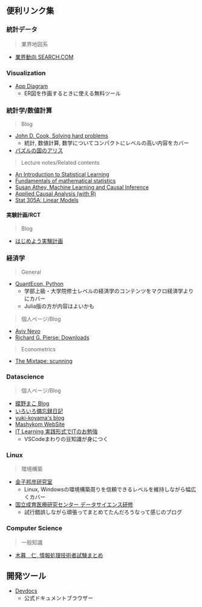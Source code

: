 ## 便利リンク集
### 統計データ

> 業界地図系

- [業界動向 SEARCH.COM](https://gyokai-search.com/)

### Visualization

- [App Diagram](https://app.diagrams.net/)
    - ER図を作画するときに使える無料ツール



### 統計学/数値計算

> Blog

- [John D. Cook, Solving hard problems](https://www.johndcook.com/blog/)
    - 統計, 数値計算, 数学についてコンパクトにレベルの高い内容をカバー
- [パズルの国のアリス](https://www.nikkei-science.com/page/magazine/alice/yyyymm/question.html)

> Lecture notes/Related contents

- [An Introduction to Statistical Learning](https://www.statlearning.com/)
- [Fundamentals of mathematical statistics](https://www.statlect.com/fundamentals-of-statistics/)
- [Susan Athey, Machine Learning and Causal Inference](https://gsbdbi.github.io/ml_tutorial/index.html)
- [Applied Causal Analysis (with R)](https://bookdown.org/paul/applied-causal-analysis/)
- [Stat 305A: Linear Models](https://artowen.su.domains/courses/305a/)

#### 実験計画/RCT

> Blog

- [はじめよう実験計画](https://www.doe-get-started.com/)


### 経済学

> General

- [QuantEcon, Python](https://python.quantecon.org)
    - 学部上級・大学院修士レベルの経済学のコンテンツをマクロ経済学よりにカバー
    - Julia版の方が内容はよいかも


> 個人ページ/Blog

- [Aviv Nevo](https://web.sas.upenn.edu/anevo/60-2/)
- [Richard G. Pierse: Downloads](http://rpierse.esy.es/rpierse/files/)

> Econometrics

- [The Mixtape: scunning](https://github.com/scunning1975/mixtape)


### Datascience

> 個人ページ/Blog

- [蝶野まこ Blog](https://tex2e.github.io/blog/)
- [いろいろ備忘録日記](https://devlights.hatenablog.com/)
- [yuki-koyama's blog](https://yuki-koyama.hatenablog.com/)
- [Mashykom WebSite](https://www.koi.mashykom.com/index.html)
- [IT Learning 実践形式でITのお勉強](https://obenkyolab.com/)
    - VSCodeまわりの豆知識が身につく
### Linux

> 環境構築

- [金子邦彦研究室](https://www.kkaneko.jp/index.html)
    - Linux, Windowsの環境構築周りを信頼できるレベルを維持しながら幅広くカバー
- [国立成育医療研究センター データサイエンス研修](https://foxglovetree.wiki.fc2.com/wiki/Environment)
    - 試行錯誤しながら頑張ってまとめてたんだろうなって感じのブログ

### Computer Science

> 一般知識

- [木暮　仁, 情報処理技術者試験まとめ](http://www.kogures.com/hitoshi/webtext/index.html/index.html#or)

## 開発ツール

- [Devdocs](https://devdocs.io/)
    - 公式ドキュメントブラウザー
